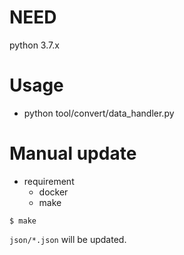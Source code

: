 # NEED
python 3.7.x

# Usage
- python tool/convert/data_handler.py

# Manual update
- requirement
  - docker
  - make

```
$ make
```

`json/*.json` will be updated.
